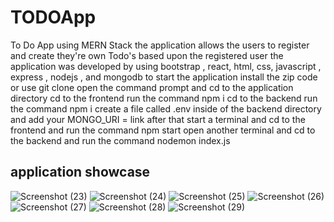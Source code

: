 # TODOApp
To Do App using MERN Stack
the application allows the users to register and create they're own Todo's based upon the registered user
the application was developed by using bootstrap , react, html, css, javascript , express , nodejs , and mongodb
to start the application
install the zip code or use git clone
open the command prompt and cd to the application directory 
cd to the frontend run the command npm i
cd to the backend run the command npm i
create a file called .env inside of the backend directory and add your MONGO_URI = link
after that start a terminal and cd to the frontend and run the command npm start
open another terminal and cd to the backend and run the command nodemon index.js

application showcase
-
![Screenshot (23)](https://github.com/Waleed-xc/TODOApp/assets/102128756/489d0c9c-4aa7-4af7-a069-3bb0aa5d5f1e)
![Screenshot (24)](https://github.com/Waleed-xc/TODOApp/assets/102128756/2bcbcb1e-24f3-4bc8-94fb-98357ef7c0d1)
![Screenshot (25)](https://github.com/Waleed-xc/TODOApp/assets/102128756/5ef4ade9-2768-4a56-b7e0-bcb20f3dc6c0)
![Screenshot (26)](https://github.com/Waleed-xc/TODOApp/assets/102128756/27113108-e584-4ca7-aa80-30507c78e0ed)
![Screenshot (27)](https://github.com/Waleed-xc/TODOApp/assets/102128756/7daddb53-cce5-4819-b89a-750b73066393)
![Screenshot (28)](https://github.com/Waleed-xc/TODOApp/assets/102128756/f17ba3bf-8524-4602-a86b-1424f352f189)
![Screenshot (29)](https://github.com/Waleed-xc/TODOApp/assets/102128756/4776f51a-1b61-4264-bfd9-cc5c0a39553c)
